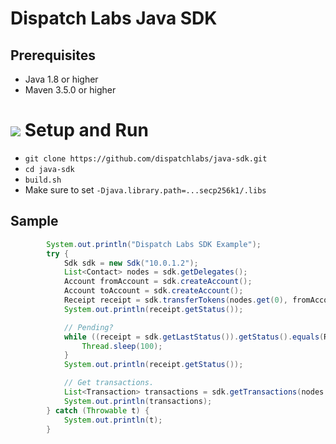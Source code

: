 # Dispatch Labs Java SDK 

## Prerequisites
- Java 1.8 or higher
- Maven 3.5.0 or higher

# ![](https://storage.googleapis.com/material-icons/external-assets/v4/icons/svg/ic_directions_run_black_24px.svg) Setup and Run
- `git clone https://github.com/dispatchlabs/java-sdk.git`<br>
- `cd java-sdk`<br>
- `build.sh`<br>
- Make sure to set `-Djava.library.path=...secp256k1/.libs`

## Sample

~~~java
        System.out.println("Dispatch Labs SDK Example");
        try {
            Sdk sdk = new Sdk("10.0.1.2");
            List<Contact> nodes = sdk.getDelegates();
            Account fromAccount = sdk.createAccount();
            Account toAccount = sdk.createAccount();
            Receipt receipt = sdk.transferTokens(nodes.get(0), fromAccount, toAccount, 45);
            System.out.println(receipt.getStatus());

            // Pending?
            while ((receipt = sdk.getLastStatus()).getStatus().equals(Receipt.Status.PENDING)) {
                Thread.sleep(100);
            }
            System.out.println(receipt.getStatus());

            // Get transactions.
            List<Transaction> transactions = sdk.getTransactions(nodes.get(0));
            System.out.println(transactions);
        } catch (Throwable t) {
            System.out.println(t);
        }
~~~

